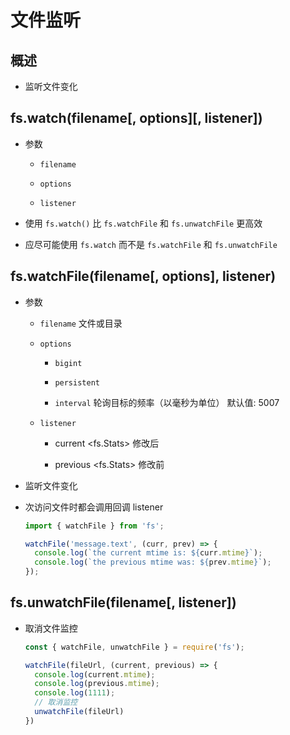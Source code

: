 # 文件监听

## 概述

  - 监听文件变化

## fs.watch(filename\[, options]\[, listener])

  - 参数

      - `filename`&#x20;

      - `options`

      - `listener`

  - 使用 `fs.watch()` 比 `fs.watchFile` 和 `fs.unwatchFile` 更高效

  - 应尽可能使用 `fs.watch` 而不是 `fs.watchFile` 和 `fs.unwatchFile`

## fs.watchFile(filename\[, options], listener)

  - 参数

      - `filename` 文件或目录

      - `options`&#x20;

          - `bigint`&#x20;

          - `persistent`

          - `interval` 轮询目标的频率（以毫秒为单位） 默认值: 5007

      - `listener`

          - current \<fs.Stats> 修改后

          - previous \<fs.Stats> 修改前

  - 监听文件变化

  - 次访问文件时都会调用回调 listener

    ```javascript
    import { watchFile } from 'fs';

    watchFile('message.text', (curr, prev) => {
      console.log(`the current mtime is: ${curr.mtime}`);
      console.log(`the previous mtime was: ${prev.mtime}`);
    });
    ```

## fs.unwatchFile(filename\[, listener])

  - 取消文件监控

    ```javascript
    const { watchFile, unwatchFile } = require('fs');

    watchFile(fileUrl, (current, previous) => {
      console.log(current.mtime);
      console.log(previous.mtime);
      console.log(1111);
      // 取消监控
      unwatchFile(fileUrl)
    })
    ```
